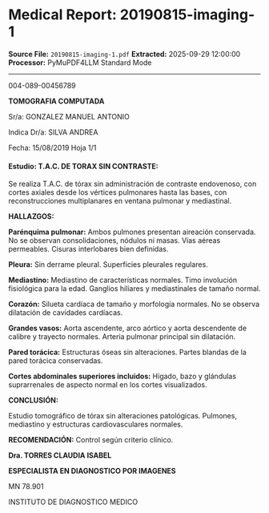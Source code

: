 # Medical Report: 20190815-imaging-1

**Source File:** `20190815-imaging-1.pdf`
**Extracted:** 2025-09-29 12:00:00
**Processor:** PyMuPDF4LLM Standard Mode

---

004-089-00456789

**TOMOGRAFIA COMPUTADA**

Sr/a: GONZALEZ MANUEL ANTONIO

Indica Dr/a: SILVA ANDREA

Fecha: 15/08/2019 Hoja 1/1
#### Estudio: T.A.C. DE TORAX SIN CONTRASTE:

Se realiza T.A.C. de tórax sin administración de contraste endovenoso,
con cortes axiales desde los vértices pulmonares hasta las bases,
con reconstrucciones multiplanares en ventana pulmonar y mediastinal.

**HALLAZGOS:**

**Parénquima pulmonar:** Ambos pulmones presentan aireación conservada.
No se observan consolidaciones, nódulos ni masas. Vías aéreas permeables.
Cisuras interlobares bien definidas.

**Pleura:** Sin derrame pleural. Superficies pleurales regulares.

**Mediastino:** Mediastino de características normales. Timo involución
fisiológica para la edad. Ganglios hiliares y mediastinales de tamaño normal.

**Corazón:** Silueta cardíaca de tamaño y morfología normales.
No se observa dilatación de cavidades cardíacas.

**Grandes vasos:** Aorta ascendente, arco aórtico y aorta descendente
de calibre y trayecto normales. Arteria pulmonar principal sin dilatación.

**Pared torácica:** Estructuras óseas sin alteraciones. Partes blandas
de la pared torácica conservadas.

**Cortes abdominales superiores incluidos:** Hígado, bazo y glándulas
suprarrenales de aspecto normal en los cortes visualizados.

**CONCLUSIÓN:**

Estudio tomográfico de tórax sin alteraciones patológicas.
Pulmones, mediastino y estructuras cardiovasculares normales.

**RECOMENDACIÓN:**
Control según criterio clínico.

**Dra. TORRES CLAUDIA ISABEL**

**ESPECIALISTA EN DIAGNOSTICO POR IMAGENES**

MN 78.901

INSTITUTO DE DIAGNOSTICO MEDICO
